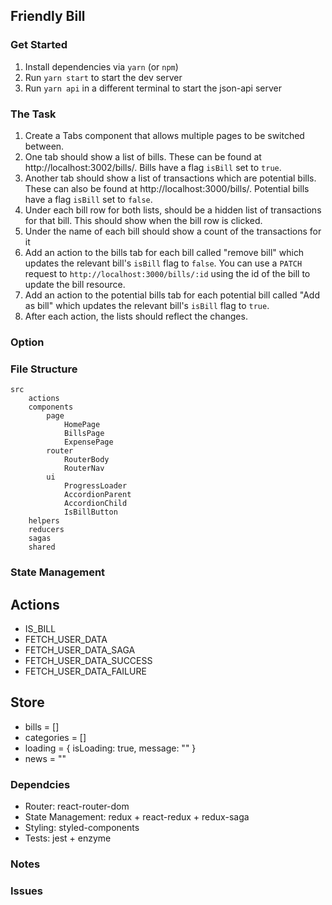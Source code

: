 ## Friendly Bill

### Get Started
1. Install dependencies via `yarn` (or `npm`)
1. Run `yarn start` to start the dev server
1. Run `yarn api` in a different terminal to start the json-api server

### The Task
1. Create a Tabs component that allows multiple pages to be switched between.
1. One tab should show a list of bills. These can be found at http://localhost:3002/bills/. Bills have a flag `isBill` set to `true`.
1. Another tab should show a list of transactions which are potential bills. These can also be found at http://localhost:3000/bills/. Potential bills have a flag `isBill` set to `false`.
1. Under each bill row for both lists, should be a hidden list of transactions for that bill. This should show when the bill row is clicked.
1. Under the name of each bill should show a count of the transactions for it
1. Add an action to the bills tab for each bill called "remove bill" which updates the relevant bill's `isBill` flag to `false`. You can use a `PATCH` request to `http://localhost:3000/bills/:id` using the id of the bill to update the bill resource.
1. Add an action to the potential bills tab for each potential bill called "Add as bill" which updates the relevant bill's `isBill` flag to `true`.
1. After each action, the lists should reflect the changes.

### Option


### File Structure
    src
        actions
        components
            page
                HomePage
                BillsPage
                ExpensePage
            router
                RouterBody
                RouterNav
            ui
                ProgressLoader
                AccordionParent
                AccordionChild
                IsBillButton
        helpers
        reducers
        sagas
        shared

### State Management

## Actions
* IS\_BILL
* FETCH\_USER\_DATA
* FETCH\_USER\_DATA\_SAGA
* FETCH\_USER\_DATA\_SUCCESS
* FETCH\_USER\_DATA\_FAILURE

## Store
* bills = []
* categories = []
* loading = { isLoading: true, message: "" }
* news = ""

### Dependcies
* Router: react-router-dom
* State Management: redux + react-redux + redux-saga
* Styling: styled-components
* Tests: jest + enzyme

### Notes

### Issues
